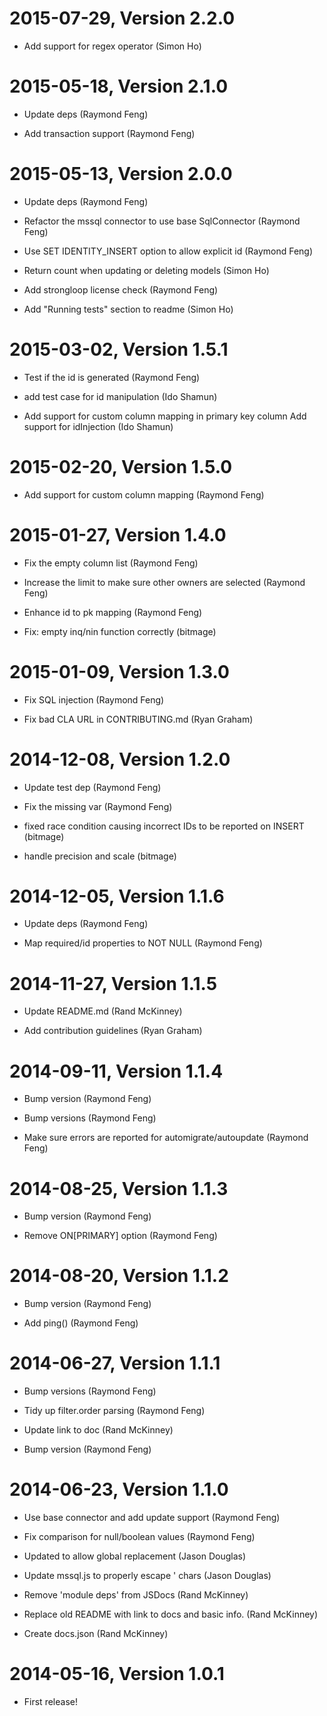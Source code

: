 2015-07-29, Version 2.2.0
=========================

 * Add support for regex operator (Simon Ho)


2015-05-18, Version 2.1.0
=========================

 * Update deps (Raymond Feng)

 * Add transaction support (Raymond Feng)


2015-05-13, Version 2.0.0
=========================

 * Update deps (Raymond Feng)

 * Refactor the mssql connector to use base SqlConnector (Raymond Feng)

 * Use SET IDENTITY_INSERT option to allow explicit id (Raymond Feng)

 * Return count when updating or deleting models (Simon Ho)

 * Add strongloop license check (Raymond Feng)

 * Add "Running tests" section to readme (Simon Ho)


2015-03-02, Version 1.5.1
=========================

 * Test if the id is generated (Raymond Feng)

 * add test case for id manipulation (Ido Shamun)

 * Add support for custom column mapping in primary key column Add support for idInjection (Ido Shamun)


2015-02-20, Version 1.5.0
=========================

 * Add support for custom column mapping (Raymond Feng)


2015-01-27, Version 1.4.0
=========================

 * Fix the empty column list (Raymond Feng)

 * Increase the limit to make sure other owners are selected (Raymond Feng)

 * Enhance id to pk mapping (Raymond Feng)

 * Fix: empty inq/nin function correctly (bitmage)


2015-01-09, Version 1.3.0
=========================

 * Fix SQL injection (Raymond Feng)

 * Fix bad CLA URL in CONTRIBUTING.md (Ryan Graham)


2014-12-08, Version 1.2.0
=========================

 * Update test dep (Raymond Feng)

 * Fix the missing var (Raymond Feng)

 * fixed race condition causing incorrect IDs to be reported on INSERT (bitmage)

 * handle precision and scale (bitmage)


2014-12-05, Version 1.1.6
=========================

 * Update deps (Raymond Feng)

 * Map required/id properties to NOT NULL (Raymond Feng)


2014-11-27, Version 1.1.5
=========================

 * Update README.md (Rand McKinney)

 * Add contribution guidelines (Ryan Graham)


2014-09-11, Version 1.1.4
=========================

 * Bump version (Raymond Feng)

 * Bump versions (Raymond Feng)

 * Make sure errors are reported for automigrate/autoupdate (Raymond Feng)


2014-08-25, Version 1.1.3
=========================

 * Bump version (Raymond Feng)

 * Remove ON[PRIMARY] option (Raymond Feng)


2014-08-20, Version 1.1.2
=========================

 * Bump version (Raymond Feng)

 * Add ping() (Raymond Feng)


2014-06-27, Version 1.1.1
=========================

 * Bump versions (Raymond Feng)

 * Tidy up filter.order parsing (Raymond Feng)

 * Update link to doc (Rand McKinney)

 * Bump version (Raymond Feng)


2014-06-23, Version 1.1.0
=========================

 * Use base connector and add update support (Raymond Feng)

 * Fix comparison for null/boolean values (Raymond Feng)

 * Updated to allow global replacement (Jason Douglas)

 * Update mssql.js to properly escape ' chars (Jason Douglas)

 * Remove 'module deps' from JSDocs (Rand McKinney)

 * Replace old README with link to docs and basic info. (Rand McKinney)

 * Create docs.json (Rand McKinney)


2014-05-16, Version 1.0.1
=========================

 * First release!
